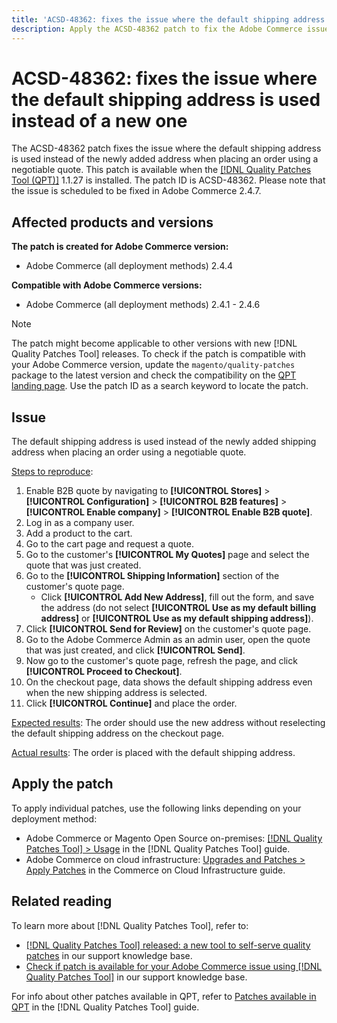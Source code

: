 ```yaml
---
title: 'ACSD-48362: fixes the issue where the default shipping address is used instead of a new one.'
description: Apply the ACSD-48362 patch to fix the Adobe Commerce issue where the default shipping address is used instead of a new one when placing an order using a negotiable quote.
---
```


# ACSD-48362: fixes the issue where the default shipping address is used instead of a new one

The ACSD-48362 patch fixes the issue where the default shipping address is used instead of the newly added address when placing an order using a negotiable quote. This patch is available when the [[!DNL Quality Patches Tool (QPT)]](/help/announcements/adobe-commerce-announcements/magento-quality-patches-released-new-tool-to-self-serve-quality-patches.md) 1.1.27 is installed. The patch ID is ACSD-48362. Please note that the issue is scheduled to be fixed in Adobe Commerce 2.4.7.

## Affected products and versions

**The patch is created for Adobe Commerce version:**

* Adobe Commerce (all deployment methods) 2.4.4

**Compatible with Adobe Commerce versions:**

* Adobe Commerce (all deployment methods) 2.4.1 - 2.4.6

>[!NOTE]
>
>The patch might become applicable to other versions with new [!DNL Quality Patches Tool] releases. To check if the patch is compatible with your Adobe Commerce version, update the `magento/quality-patches` package to the latest version and check the compatibility on the [QPT landing page](https://experienceleague.adobe.com/tools/commerce-quality-patches/index.html). Use the patch ID as a search keyword to locate the patch.

## Issue

The default shipping address is used instead of the newly added shipping address when placing an order using a negotiable quote.

<u>Steps to reproduce</u>:

1. Enable B2B quote by navigating to **[!UICONTROL Stores]** > **[!UICONTROL Configuration]** > **[!UICONTROL B2B features]** > **[!UICONTROL Enable company]** > **[!UICONTROL Enable B2B quote]**.
1. Log in as a company user.
1. Add a product to the cart.
1. Go to the cart page and request a quote.
1. Go to the customer's **[!UICONTROL My Quotes]** page and select the quote that was just created.
1. Go to the **[!UICONTROL Shipping Information]** section of the customer's quote page.
    * Click **[!UICONTROL Add New Address]**, fill out the form, and save the address (do not select **[!UICONTROL Use as my default billing address]** or **[!UICONTROL Use as my default shipping address]**).
1. Click **[!UICONTROL Send for Review]** on the customer's quote page.
1. Go to the Adobe Commerce Admin as an admin user, open the quote that was just created, and click **[!UICONTROL Send]**.
1. Now go to the customer's quote page, refresh the page, and click **[!UICONTROL Proceed to Checkout]**.
1. On the checkout page, data shows the default shipping address even when the new shipping address is selected.
1. Click **[!UICONTROL Continue]** and place the order.

<u>Expected results</u>:
The order should use the new address without reselecting the default shipping address on the checkout page.

<u>Actual results</u>:
The order is placed with the default shipping address.

## Apply the patch

To apply individual patches, use the following links depending on your deployment method:

* Adobe Commerce or Magento Open Source on-premises: [[!DNL Quality Patches Tool] > Usage](https://experienceleague.adobe.com/docs/commerce-operations/tools/quality-patches-tool/usage.html) in the [!DNL Quality Patches Tool] guide.
* Adobe Commerce on cloud infrastructure: [Upgrades and Patches > Apply Patches](https://experienceleague.adobe.com/docs/commerce-cloud-service/user-guide/develop/upgrade/apply-patches.html) in the Commerce on Cloud Infrastructure guide. 

## Related reading

To learn more about [!DNL Quality Patches Tool], refer to:

* [[!DNL Quality Patches Tool] released: a new tool to self-serve quality patches](/help/announcements/adobe-commerce-announcements/magento-quality-patches-released-new-tool-to-self-serve-quality-patches.md) in our support knowledge base.
* [Check if patch is available for your Adobe Commerce issue using [!DNL Quality Patches Tool]](/help/support-tools/patches-available-in-qpt-tool/check-patch-for-magento-issue-with-magento-quality-patches.md) in our support knowledge base.

For info about other patches available in QPT, refer to [Patches available in QPT](https://experienceleague.adobe.com/tools/commerce-quality-patches/index.html) in the [!DNL Quality Patches Tool] guide.